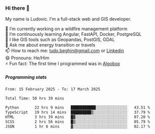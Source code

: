 ### Hi there 👋

My name is Ludovic. I'm a full-stack web and GIS developer.

 🔭 I’m currently working on a wildfire management platform<br/>
 🌱 I’m continuously learning Angular, FastAPI, Docker, PostgreSQL<br/>
 👯 I like GIS tools such as Geopandas, PostGIS, GDAL<br/>
 💬 Ask me about energy transition or travels<br/>
 📫 How to reach me: ludo.beghin@gmail.com or [Linkedin](https://www.linkedin.com/in/ludovic-beghin/)<br/>
 😄 Pronouns: He/Him<br/>
 ⚡ Fun fact: The first time I programmed was in [Algobox](https://fr.wikipedia.org/wiki/Algobox)<br/>

##### Programming stats
<!--START_SECTION:waka-->

```txt
From: 15 February 2025 - To: 17 March 2025

Total Time: 50 hrs 39 mins

Python       22 hrs 9 mins   ███████████░░░░░░░░░░░░░░   43.51 %
TypeScript   19 hrs 14 mins  █████████▒░░░░░░░░░░░░░░░   37.79 %
HTML         3 hrs 39 mins   █▓░░░░░░░░░░░░░░░░░░░░░░░   07.20 %
SCSS         2 hrs 56 mins   █▒░░░░░░░░░░░░░░░░░░░░░░░   05.79 %
JSON         1 hr 6 mins     ▓░░░░░░░░░░░░░░░░░░░░░░░░   02.17 %
```

<!--END_SECTION:waka-->
